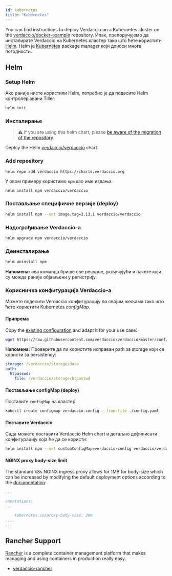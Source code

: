 ```yaml
---
id: kubernetes
title: "Kubernetes"
---
```


 You can find instructions to deploy Verdaccio on a Kubernetes cluster on the [verdaccio/docker-example](https://github.com/verdaccio/verdaccio/tree/5.x/docker-examples/kubernetes-example) repository. Ипак, препоручујемо да инсталирате Verdaccio на Kubernetes кластер тако што ћете користити [Helm](https://helm.sh). Helm је [Kubernetes](https://kubernetes.io) package manager који доноси многе погодности.

## Helm

### Setup Helm

Ако раније нисте користили Helm, потребно је да подесите Helm контролер звани Tiller:

```bash
helm init
```

### Инсталирање

> ⚠️ If you are using this helm chart, please [be aware of the migration of the repository](https://github.com/verdaccio/verdaccio/issues/1767).

Deploy the Helm [verdaccio/verdaccio](https://github.com/verdaccio/charts) chart.

### Add repository

    helm repo add verdaccio https://charts.verdaccio.org
    

У овом примеру користимо `npm` као име издања:

```bash
helm install npm verdaccio/verdaccio
```

### Постављање специфичне верзије (deploy)

```bash
helm install npm --set image.tag=3.13.1 verdaccio/verdaccio
```

### Надограђивање Verdaccio-а

```bash
helm upgrade npm verdaccio/verdaccio
```

### Деинсталирање

```bash
helm uninstall npm
```

**Напомена:** ова команда брише све ресурсе, укључујући и пакете који су можда раније објављени у регистрију.

### Корисничка конфигурација Verdaccio-а

Можете подесити Verdaccio конфигурацију по својим жељама тако што ћете користити Kubernetes *configMap*.

#### Припрема

Copy the [existing configuration](https://github.com/verdaccio/verdaccio/blob/master/conf/docker.yaml) and adapt it for your use case:

```bash
wget https://raw.githubusercontent.com/verdaccio/verdaccio/master/conf/docker.yaml -O config.yaml
```

**Напомена:** Проверите да ли користите исправан path за storage који се користи за persistency:

```yaml
storage: /verdaccio/storage/data
auth:
  htpasswd:
    file: /verdaccio/storage/htpasswd
```

#### Постављање configMap (deploy)

Поставите `configMap` на кластер

```bash
kubectl create configmap verdaccio-config --from-file ./config.yaml
```

#### Поставите Verdaccio

Сада можете поставити Verdaccio Helm chart и детаљно дефинисати конфигурацију која ће да се користи:

```bash
helm install npm --set customConfigMap=verdaccio-config verdaccio/verdaccio
```

#### NGINX proxy body-size limit

The standard k8s NGINX ingress proxy allows for 1MB for body-size which can be increased by modifying the default deployment options according to the [documentation](https://kubernetes.github.io/ingress-nginx/user-guide/nginx-configuration/annotations/#custom-max-body-size):

```yaml
...

annotations:
...

    kubernetes.io/proxy-body-size: 20m
....    
...

```

## Rancher Support

[Rancher](http://rancher.com/) is a complete container management platform that makes managing and using containers in production really easy.

* [verdaccio-rancher](https://github.com/lgaticaq/verdaccio-rancher)